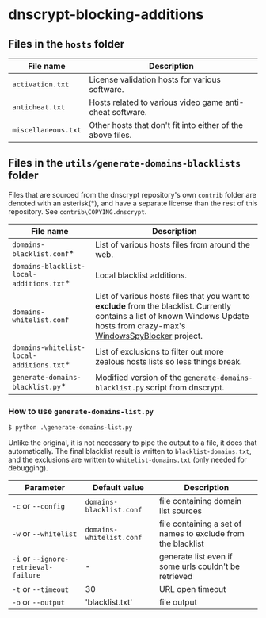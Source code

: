 # dnscrypt-blocking-additions


## Files in the `hosts` folder

File name | Description
--------- | -----------
`activation.txt` | License validation hosts for various software.
`anticheat.txt` | Hosts related to various video game anti-cheat software.
`miscellaneous.txt` | Other hosts that don't fit into either of the above files.

## Files in the `utils/generate-domains-blacklists` folder

Files that are sourced from the dnscrypt repository's own `contrib` folder are denoted with an asterisk(*),
and have a separate license than the rest of this repository. See `contrib\COPYING.dnscrypt`.

File name | Description
--------- | -----------
`domains-blacklist.conf`* | List of various hosts files from around the web.
`domains-blacklist-local-additions.txt`* | Local blacklist additions.
`domains-whitelist.conf` | List of various hosts files that you want to **exclude** from the blacklist. Currently contains a list of known Windows Update hosts from crazy-max's [WindowsSpyBlocker] project.
`domains-whitelist-local-additions.txt`* | List of exclusions to filter out more zealous hosts lists so less things break.
`generate-domains-blacklist.py`* | Modified version of the `generate-domains-blacklist.py` script from dnscrypt.

### How to use `generate-domains-list.py`

```bat
$ python .\generate-domains-list.py
```

Unlike the original, it is not necessary to pipe the output to a file, it does that automatically.
The final blacklist result is written to `blacklist-domains.txt`, and the exclusions are written to `whitelist-domains.txt` (only needed for debugging).

Parameter | Default value | Description
--------- | ------------- | -----------
`-c` or `--config` | `domains-blacklist.conf` | file containing domain list sources
`-w` or `--whitelist` | `domains-whitelist.conf` | file containing a set of names to exclude from the blacklist
`-i` or `--ignore-retrieval-failure` | - | generate list even if some urls couldn't be retrieved
`-t` or `--timeout` | 30 | URL open timeout
`-o` or `--output` | 'blacklist.txt' | file output

[WindowsSpyBlocker]: https://github.com/crazy-max/WindowsSpyBlocker
